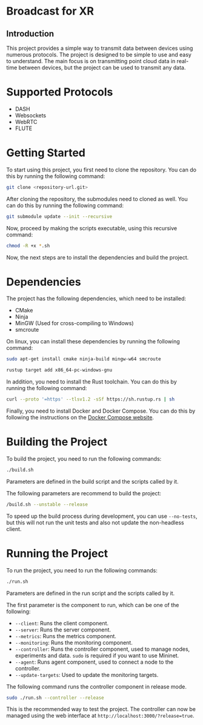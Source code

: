 # Broadcast for XR

## Introduction

This project provides a simple way to transmit data between devices using numerous protocols. The project is designed to be simple to use and easy to understand. The main focus is on transmitting point cloud data in real-time between devices, but the project can be used to transmit any data.

# Supported Protocols

- DASH
- Websockets
- WebRTC
- FLUTE

# Getting Started

To start using this project, you first need to clone the repository. You can do this by running the following command:

```bash
git clone <repository-url.git>
```

After cloning the repository, the submodules need to cloned as well. You can do this by running the following command:

```bash
git submodule update --init --recursive
```

Now, proceed by making the scripts executable, using this recursive command:

```bash
chmod -R +x *.sh
```

Now, the next steps are to install the dependencies and build the project.

# Dependencies

The project has the following dependencies, which need to be installed:

- CMake
- Ninja
- MinGW (Used for cross-compiling to Windows)
- smcroute

On linux, you can install these dependencies by running the following command:

```bash
sudo apt-get install cmake ninja-build mingw-w64 smcroute

rustup target add x86_64-pc-windows-gnu
```

In addition, you need to install the Rust toolchain. You can do this by running the following command:

```bash
curl --proto '=https' --tlsv1.2 -sSf https://sh.rustup.rs | sh
```

Finally, you need to install Docker and Docker Compose. You can do this by following the instructions on the [Docker Compose website](https://docs.docker.com/compose/install/).

# Building the Project

To build the project, you need to run the following commands:

```bash
./build.sh
```
Parameters are defined in the build script and the scripts called by it.

The following parameters are recommend to build the project:
```bash
/build.sh --unstable --release
```
To speed up the build process during development, you can use `--no-tests`, but this will not run the unit tests and also not update the non-headless client.

# Running the Project

To run the project, you need to run the following commands:

```bash
./run.sh
```
Parameters are defined in the run script and the scripts called by it.

The first parameter is the component to run, which can be one of the following:
- `--client`: Runs the client component.
- `--server`: Runs the server component.
- `--metrics`: Runs the metrics component.
- `--monitoring`: Runs the monitoring component.
- `--controller`: Runs the controller component, used to manage nodes, experiments and data. `sudo` is required if you want to use Mininet.
- `--agent`: Runs agent component, used to connect a node to the controller.
- `--update-targets`: Used to update the monitoring targets.

The following command runs the controller component in release mode.
```bash
sudo ./run.sh --controller --release
```
This is the recommended way to test the project. The controller can now be managed using the web interface at `http://localhost:3000/?release=true`.
